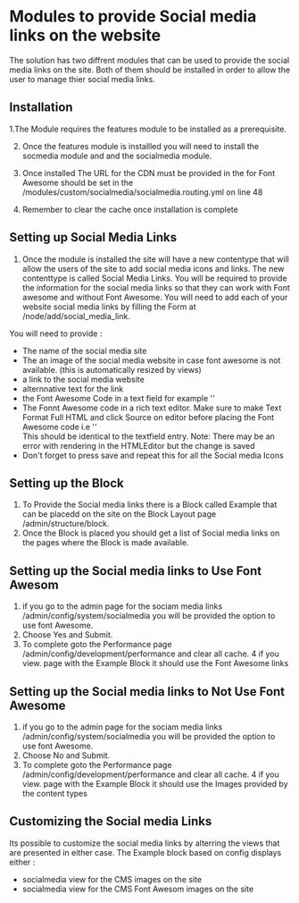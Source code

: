 # Modules to provide Social media links on the website

The solution has two diffrent modules that can be used to provide the social media links on the site. Both of them should be installed  in order to allow the user to manage thier social media links.


## Installation

1.The Module requires the features module to be installed as a prerequisite. 

2. Once the features module is installled you will need to install the socmedia module and and the socialmedia module.

3. Once installed The URL for the CDN must be provided in the for Font Awesome should be set in the /modules/custom/socialmedia/socialmedia.routing.yml on line 48

4. Remember to clear the cache once installation is complete

## Setting up Social Media Links

1. Once the module is installed the site will have a new contentype that will allow the users of the site to add social media icons and links. The new contenttype is called Social Media Links. You will be required to provide the information for the social media links so that they can work with Font  awesome and without Font Awesome. You will need to add each of your website social media links by filling the Form at /node/add/social_media_link.

You will need to provide :
  - The name of the social media site
  - The an image of the social media website in case font awesome is not available. (this is automatically resized by views)
  - a link to the social media website
  - alternnative text for the link
  - the Font Awesome Code in a text field for example '<i class="fab fa-facebook-square"></i>'
  - The Fonnt Awesome code in a rich text editor. Make sure to make Text Format Full HTML and click Source on 
    editor before placing the Font Awesome code i.e '<i class="fab fa-facebook-square"></i>'   
    This should be identical to the textfield entry. Note: There may be an error with rendering in the HTMLEditor but the change is saved
  - Don't forget to press save and repeat this for all the Social media Icons
  
## Setting up the Block 

1. To Provide the Social media links there is a Block called Example that can be placedd on the site on the Block Layout page /admin/structure/block.
2. Once the Block is placed you should get a list of Social media links on the pages where the Block is made available.

## Setting up the Social media links to Use Font Awesom 

1. if you go to the admin page for the sociam media links /admin/config/system/socialmedia you will be provided the option to use font Awesome.
2. Choose Yes and Submit.
3. To complete goto the Performance page /admin/config/development/performance and clear all cache. 
4 if you view. page with the Example Block it should use the Font Awesome links

## Setting up the Social media links to Not Use Font Awesome

1. if you go to the admin page for the sociam media links /admin/config/system/socialmedia you will be provided the option to use font Awesome.
2. Choose No and Submit.
3. To complete goto the Performance page /admin/config/development/performance and clear all cache. 
4 if you view. page with the Example Block it should use the Images provided by the content types

## Customizing the Social media Links

Its possible to customize the social media links by alterring the views that are presented in either case. The Example block based on config displays either :

 - socialmedia view for the CMS images on the site
 - socialmedia view for the CMS Font Awesom images on the site
 
 
